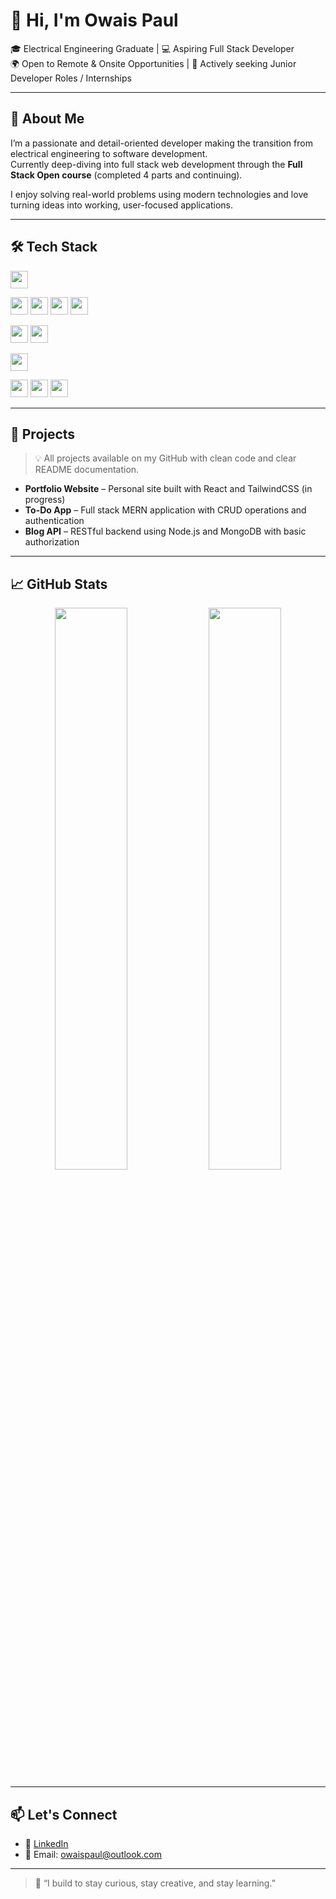 # 👋 Hi, I'm Owais Paul

🎓 Electrical Engineering Graduate | 💻 Aspiring Full Stack Developer  
🌍 Open to Remote & Onsite Opportunities | 📌 Actively seeking Junior Developer Roles / Internships  

---

## 🚀 About Me

I’m a passionate and detail-oriented developer making the transition from electrical engineering to software development.  
Currently deep-diving into full stack web development through the **Full Stack Open course** (completed 4 parts and continuing).

I enjoy solving real-world problems using modern technologies and love turning ideas into working, user-focused applications.

---

## 🛠 Tech Stack

<!-- Languages -->
<p align="left">
  <img src="https://img.shields.io/badge/JavaScript-F7DF1E?style=for-the-badge&logo=javascript&logoColor=black" height="28"/>
</p>

<!-- Frontend -->
<p align="left">
  <img src="https://img.shields.io/badge/React-20232A?style=for-the-badge&logo=react&logoColor=61DAFB" height="28"/>
  <img src="https://img.shields.io/badge/HTML5-E34F26?style=for-the-badge&logo=html5&logoColor=white" height="28"/>
  <img src="https://img.shields.io/badge/CSS3-1572B6?style=for-the-badge&logo=css3&logoColor=white" height="28"/>
  <img src="https://img.shields.io/badge/Tailwind%20CSS-06B6D4?style=for-the-badge&logo=tailwind-css&logoColor=white" height="28"/>
</p>

<!-- Backend -->
<p align="left">
  <img src="https://img.shields.io/badge/Node.js-339933?style=for-the-badge&logo=node.js&logoColor=white" height="28"/>
  <img src="https://img.shields.io/badge/Express.js-000000?style=for-the-badge&logo=express&logoColor=white" height="28"/>
</p>

<!-- Database -->
<p align="left">
  <img src="https://img.shields.io/badge/MongoDB-4EA94B?style=for-the-badge&logo=mongodb&logoColor=white" height="28"/>
</p>

<!-- Tools -->
<p align="left">
  <img src="https://img.shields.io/badge/Git-F05032?style=for-the-badge&logo=git&logoColor=white" height="28"/>
  <img src="https://img.shields.io/badge/GitHub-181717?style=for-the-badge&logo=github&logoColor=white" height="28"/>
  <img src="https://img.shields.io/badge/VS%20Code-007ACC?style=for-the-badge&logo=visual-studio-code&logoColor=white" height="28"/>
</p>


---

## 🧩 Projects

> 💡 All projects available on my GitHub with clean code and clear README documentation.

- **Portfolio Website** – Personal site built with React and TailwindCSS (in progress)  
- **To-Do App** – Full stack MERN application with CRUD operations and authentication  
- **Blog API** – RESTful backend using Node.js and MongoDB with basic authorization

---

## 📈 GitHub Stats

<p align="center">
  <img src="https://github-readme-stats.vercel.app/api?username=owaispaul&show_icons=true&theme=default" width="48%" />
  <img src="https://github-readme-stats.vercel.app/api/top-langs/?username=owaispaul&layout=compact&hide=html" width="48%" />
</p>

---

## 📫 Let's Connect

- 💼 [LinkedIn](https://www.linkedin.com/in/owaisso?lipi=urn%3Ali%3Apage%3Ad_flagship3_profile_view_base_contact_details%3BXvachN%2FyS%2BOBlT4hGW9JRg%3D%3D)
- 📧 Email: owaispaul@outlook.com


---

> 💬 “I build to stay curious, stay creative, and stay learning.”
